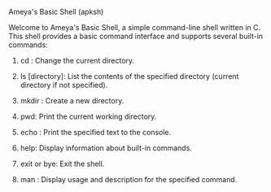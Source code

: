 Ameya's Basic Shell (apksh)

Welcome to Ameya's Basic Shell, a simple command-line shell written in C. This shell provides a basic command interface and supports several built-in commands:

1) cd <directory>: Change the current directory.

2) ls [directory]: List the contents of the specified directory (current directory if not specified).
   
3) mkdir <directory>: Create a new directory.

4) pwd: Print the current working directory.
   
5) echo <text>: Print the specified text to the console.

6) help: Display information about built-in commands.

7) exit or bye: Exit the shell.

8) man <command>: Display usage and description for the specified command.
